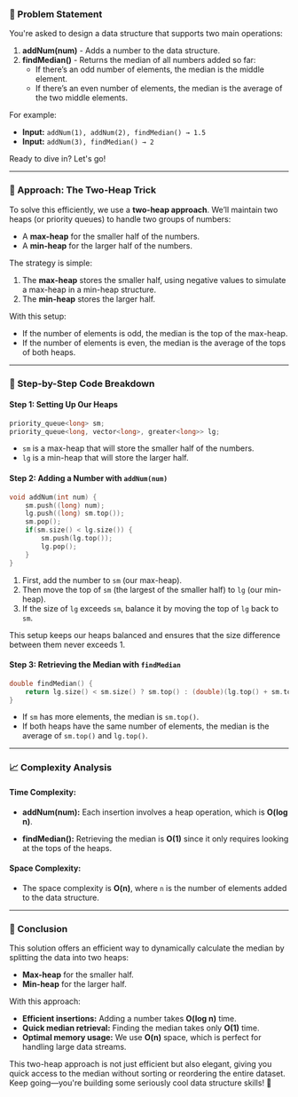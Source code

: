 ### 🚀 Problem Statement

You're asked to design a data structure that supports two main operations:

1. **addNum(num)** - Adds a number to the data structure.
2. **findMedian()** - Returns the median of all numbers added so far:
   - If there’s an odd number of elements, the median is the middle element.
   - If there’s an even number of elements, the median is the average of the two middle elements.

For example:
- **Input:** `addNum(1), addNum(2), findMedian() → 1.5`
- **Input:** `addNum(3), findMedian() → 2`

Ready to dive in? Let's go!

---

### 🧠 Approach: The Two-Heap Trick

To solve this efficiently, we use a **two-heap approach**. We’ll maintain two heaps (or priority queues) to handle two groups of numbers:
- A **max-heap** for the smaller half of the numbers.
- A **min-heap** for the larger half of the numbers.

The strategy is simple:
1. The **max-heap** stores the smaller half, using negative values to simulate a max-heap in a min-heap structure.
2. The **min-heap** stores the larger half.

With this setup:
- If the number of elements is odd, the median is the top of the max-heap.
- If the number of elements is even, the median is the average of the tops of both heaps.

---

### 🔨 Step-by-Step Code Breakdown

#### Step 1: Setting Up Our Heaps
```cpp
priority_queue<long> sm;
priority_queue<long, vector<long>, greater<long>> lg;
```
- `sm` is a max-heap that will store the smaller half of the numbers.
- `lg` is a min-heap that will store the larger half.

#### Step 2: Adding a Number with `addNum(num)`
```cpp
void addNum(int num) {
    sm.push((long) num);
    lg.push((long) sm.top());
    sm.pop();
    if(sm.size() < lg.size()) {
        sm.push(lg.top());
        lg.pop();
    }
}
```
1. First, add the number to `sm` (our max-heap).
2. Then move the top of `sm` (the largest of the smaller half) to `lg` (our min-heap).
3. If the size of `lg` exceeds `sm`, balance it by moving the top of `lg` back to `sm`.

This setup keeps our heaps balanced and ensures that the size difference between them never exceeds 1.

#### Step 3: Retrieving the Median with `findMedian`
```cpp
double findMedian() {       
    return lg.size() < sm.size() ? sm.top() : (double)(lg.top() + sm.top()) / 2;
}
```
- If `sm` has more elements, the median is `sm.top()`.
- If both heaps have the same number of elements, the median is the average of `sm.top()` and `lg.top()`.

---

### 📈 Complexity Analysis

#### Time Complexity:
- **addNum(num):** Each insertion involves a heap operation, which is **O(log n)**.
  
- **findMedian():** Retrieving the median is **O(1)** since it only requires looking at the tops of the heaps.

#### Space Complexity:
- The space complexity is **O(n)**, where `n` is the number of elements added to the data structure.

---

### 🏁 Conclusion

This solution offers an efficient way to dynamically calculate the median by splitting the data into two heaps:
- **Max-heap** for the smaller half.
- **Min-heap** for the larger half.

With this approach:
- **Efficient insertions:** Adding a number takes **O(log n)** time.
- **Quick median retrieval:** Finding the median takes only **O(1)** time.
- **Optimal memory usage:** We use **O(n)** space, which is perfect for handling large data streams.

This two-heap approach is not just efficient but also elegant, giving you quick access to the median without sorting or reordering the entire dataset. Keep going—you're building some seriously cool data structure skills! 🌟